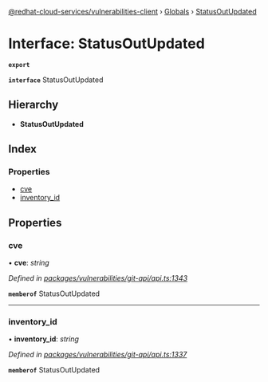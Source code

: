 [@redhat-cloud-services/vulnerabilities-client](../README.md) › [Globals](../globals.md) › [StatusOutUpdated](statusoutupdated.md)

# Interface: StatusOutUpdated

**`export`** 

**`interface`** StatusOutUpdated

## Hierarchy

* **StatusOutUpdated**

## Index

### Properties

* [cve](statusoutupdated.md#cve)
* [inventory_id](statusoutupdated.md#inventory_id)

## Properties

###  cve

• **cve**: *string*

*Defined in [packages/vulnerabilities/git-api/api.ts:1343](https://github.com/RedHatInsights/javascript-clients/blob/master/packages/vulnerabilities/git-api/api.ts#L1343)*

**`memberof`** StatusOutUpdated

___

###  inventory_id

• **inventory_id**: *string*

*Defined in [packages/vulnerabilities/git-api/api.ts:1337](https://github.com/RedHatInsights/javascript-clients/blob/master/packages/vulnerabilities/git-api/api.ts#L1337)*

**`memberof`** StatusOutUpdated
